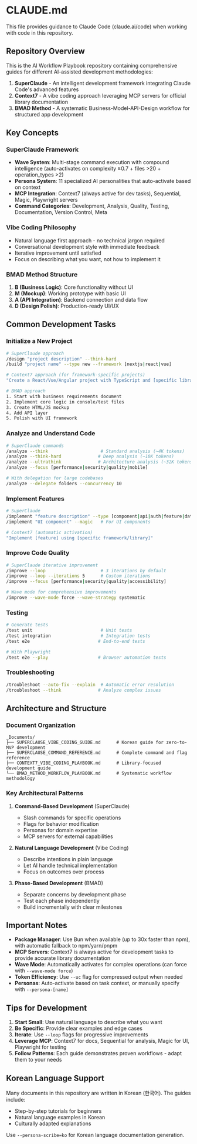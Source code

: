 # CLAUDE.md

This file provides guidance to Claude Code (claude.ai/code) when working with code in this repository.

## Repository Overview

This is the AI Workflow Playbook repository containing comprehensive guides for different AI-assisted development methodologies:

1. **SuperClaude** - An intelligent development framework integrating Claude Code's advanced features
2. **Context7** - A vibe coding approach leveraging MCP servers for official library documentation
3. **BMAD Method** - A systematic Business-Model-API-Design workflow for structured app development

## Key Concepts

### SuperClaude Framework
- **Wave System**: Multi-stage command execution with compound intelligence (auto-activates on complexity ≥0.7 + files >20 + operation_types >2)
- **Persona System**: 11 specialized AI personalities that auto-activate based on context
- **MCP Integration**: Context7 (always active for dev tasks), Sequential, Magic, Playwright servers
- **Command Categories**: Development, Analysis, Quality, Testing, Documentation, Version Control, Meta

### Vibe Coding Philosophy
- Natural language first approach - no technical jargon required
- Conversational development style with immediate feedback
- Iterative improvement until satisfied
- Focus on describing what you want, not how to implement it

### BMAD Method Structure
1. **B (Business Logic)**: Core functionality without UI
2. **M (Mockup)**: Working prototype with basic UI
3. **A (API Integration)**: Backend connection and data flow
4. **D (Design Polish)**: Production-ready UI/UX

## Common Development Tasks

### Initialize a New Project
```bash
# SuperClaude approach
/design "project description" --think-hard
/build "project name" --type new --framework [nextjs|react|vue]

# Context7 approach (for framework-specific projects)
"Create a React/Vue/Angular project with TypeScript and [specific libraries]"

# BMAD approach
1. Start with business requirements document
2. Implement core logic in console/test files
3. Create HTML/JS mockup
4. Add API layer
5. Polish with UI framework
```

### Analyze and Understand Code
```bash
# SuperClaude commands
/analyze --think                    # Standard analysis (~4K tokens)
/analyze --think-hard              # Deep analysis (~10K tokens)  
/analyze --ultrathink              # Architecture analysis (~32K tokens)
/analyze --focus [performance|security|quality|mobile]

# With delegation for large codebases
/analyze --delegate folders --concurrency 10
```

### Implement Features
```bash
# SuperClaude
/implement "feature description" --type [component|api|auth|feature|database]
/implement "UI component" --magic   # For UI components

# Context7 (automatic activation)
"Implement [feature] using [specific framework/library]"
```

### Improve Code Quality
```bash
# SuperClaude iterative improvement
/improve --loop                     # 3 iterations by default
/improve --loop --iterations 5      # Custom iterations
/improve --focus [performance|security|quality|accessibility]

# Wave mode for comprehensive improvements
/improve --wave-mode force --wave-strategy systematic
```

### Testing
```bash
# Generate tests
/test unit                          # Unit tests
/test integration                   # Integration tests
/test e2e                          # End-to-end tests

# With Playwright
/test e2e --play                   # Browser automation tests
```

### Troubleshooting
```bash
/troubleshoot --auto-fix --explain  # Automatic error resolution
/troubleshoot --think              # Analyze complex issues
```

## Architecture and Structure

### Document Organization
```
_Documents/
├── SUPERCLAUSE_VIBE_CODING_GUIDE.md      # Korean guide for zero-to-MVP development
├── SUPERCLAUSE_COMMAND_REFERENCE.md      # Complete command and flag reference
├── CONTEXT7_VIBE_CODING_PLAYBOOK.md      # Library-focused development guide
└── BMAD_METHOD_WORKFLOW_PLAYBOOK.md      # Systematic workflow methodology
```

### Key Architectural Patterns

1. **Command-Based Development** (SuperClaude)
   - Slash commands for specific operations
   - Flags for behavior modification
   - Personas for domain expertise
   - MCP servers for external capabilities

2. **Natural Language Development** (Vibe Coding)
   - Describe intentions in plain language
   - Let AI handle technical implementation
   - Focus on outcomes over process

3. **Phase-Based Development** (BMAD)
   - Separate concerns by development phase
   - Test each phase independently
   - Build incrementally with clear milestones

## Important Notes

- **Package Manager**: Use Bun when available (up to 30x faster than npm), with automatic fallback to npm/yarn/pnpm
- **MCP Servers**: Context7 is always active for development tasks to provide accurate library documentation
- **Wave Mode**: Automatically activates for complex operations (can force with `--wave-mode force`)
- **Token Efficiency**: Use `--uc` flag for compressed output when needed
- **Personas**: Auto-activate based on task context, or manually specify with `--persona-[name]`

## Tips for Development

1. **Start Small**: Use natural language to describe what you want
2. **Be Specific**: Provide clear examples and edge cases
3. **Iterate**: Use `--loop` flags for progressive improvements
4. **Leverage MCP**: Context7 for docs, Sequential for analysis, Magic for UI, Playwright for testing
5. **Follow Patterns**: Each guide demonstrates proven workflows - adapt them to your needs

## Korean Language Support

Many documents in this repository are written in Korean (한국어). The guides include:
- Step-by-step tutorials for beginners
- Natural language examples in Korean
- Culturally adapted explanations

Use `--persona-scribe=ko` for Korean language documentation generation.